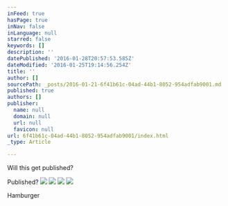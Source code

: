 ```yaml
---
inFeed: true
hasPage: true
inNav: false
inLanguage: null
starred: false
keywords: []
description: ''
datePublished: '2016-01-28T20:57:53.585Z'
dateModified: '2016-01-25T19:14:56.254Z'
title: ''
author: []
sourcePath: _posts/2016-01-21-6f41b61c-04ad-44b1-8052-954adfab9001.md
published: true
authors: []
publisher:
  name: null
  domain: null
  url: null
  favicon: null
url: 6f41b61c-04ad-44b1-8052-954adfab9001/index.html
_type: Article

---
```

Will this get published?

Published?
![](https://the-grid-user-content.s3-us-west-2.amazonaws.com/85bbb79d-ebf3-491f-8ae9-7168ae55c666.png)
![](https://the-grid-user-content.s3-us-west-2.amazonaws.com/53fb2d81-5649-4670-97f4-f0fba30a0b8d.png)
![](https://the-grid-user-content.s3-us-west-2.amazonaws.com/84854979-1841-4b7d-a217-12a9f41983cc.png)
![](https://the-grid-user-content.s3-us-west-2.amazonaws.com/22390616-e0c8-4556-965c-b7d725d210de.png)

Hamburger